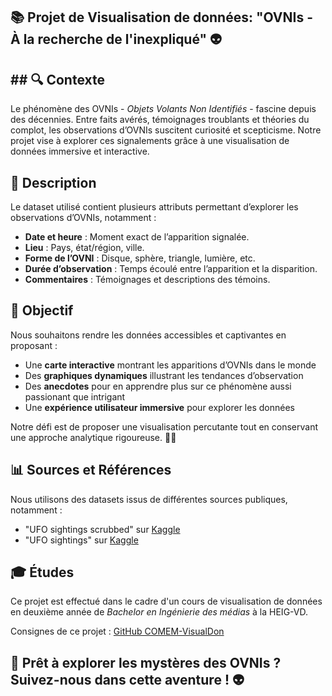 ## 📚 Projet de Visualisation de données: "OVNIs - À la recherche de l'inexpliqué" 👽

## ## 🔍 Contexte
Le phénomène des OVNIs - *Objets Volants Non Identifiés* - fascine depuis des décennies. Entre faits avérés, témoignages troublants et théories du complot, les observations d’OVNIs suscitent curiosité et scepticisme. Notre projet vise à explorer ces signalements grâce à une visualisation de données immersive et interactive.

## 📰 Description
Le dataset utilisé contient plusieurs attributs permettant d’explorer les observations d’OVNIs, notamment :
- **Date et heure** : Moment exact de l’apparition signalée.
- **Lieu** : Pays, état/région, ville.
- **Forme de l’OVNI** : Disque, sphère, triangle, lumière, etc.
- **Durée d’observation** : Temps écoulé entre l’apparition et la disparition.
- **Commentaires** : Témoignages et descriptions des témoins.

## 🎯 Objectif
Nous souhaitons rendre les données accessibles et captivantes en proposant :
- Une **carte interactive** montrant les apparitions d’OVNIs dans le monde
- Des **graphiques dynamiques** illustrant les tendances d’observation
- Des **anecdotes** pour en apprendre plus sur ce phénomène aussi passionant que intrigant
- Une **expérience utilisateur immersive** pour explorer les données

Notre défi est de proposer une visualisation percutante tout en conservant une approche analytique rigoureuse. 🔭✨

## 📊 Sources et Références
Nous utilisons des datasets issus de différentes sources publiques, notamment :
- "UFO sightings scrubbed" sur [Kaggle](https://www.kaggle.com/datasets/akhil06022004/ufo-sightings-scrubbed)
- "UFO sightings" sur [Kaggle](https://www.kaggle.com/datasets/NUFORC/ufo-sightings)

## 🎓 Études
Ce projet est effectué dans le cadre d'un cours de visualisation de données en deuxième année de *Bachelor en Ingénierie des médias* à la HEIG-VD.

Consignes de ce projet : [GitHub COMEM-VisualDon](https://github.com/MediaComem/comem-visualdon/tree/main/projet)

## 🚀 Prêt à explorer les mystères des OVNIs ? Suivez-nous dans cette aventure ! 👽
